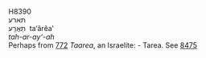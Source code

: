 <body>
  <p>H8390<br>  תּארע  <br> תַּּאֲרֵַע  ‎  ta‘ărêa‛  <br><i>tah-ar-ay‘-ah </i><br>Perhaps from <a href="h0772.htm">772</a>  <i>Taarea</i>, an Israelite: - Tarea. See <a href="h8475.htm">8475</a> <br></p>
 </body>